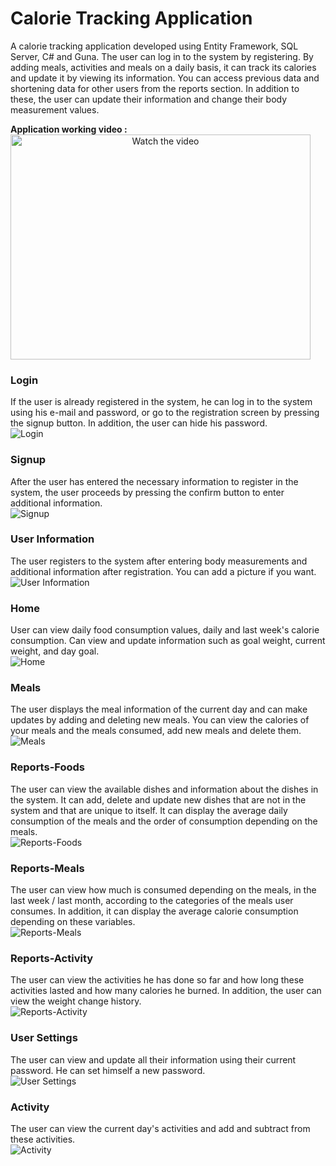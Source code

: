 # Calorie Tracking Application

A calorie tracking application developed using Entity Framework, SQL Server, C# and Guna. The user can log in to the system by registering. By adding meals, activities and meals on a daily basis, it can track its calories and update it by viewing its information. You can access previous data and shortening data for other users from the reports section. In addition to these, the user can update their information and change their body measurement values.  

**Application working video :**  
<a href="https://youtu.be/s6OG5LKKVh0" target="_blank" align="center">
 <img src="http://img.youtube.com/vi/s6OG5LKKVh0/mqdefault.jpg" alt="Watch the video" width="480" height="360"/>
</a>

### Login
If the user is already registered in the system, he can log in to the system using his e-mail and password, or go to the registration screen by pressing the signup button. In addition, the user can hide his password.  
![Login](/Git%20Images/Login.png)  

### Signup
After the user has entered the necessary information to register in the system, the user proceeds by pressing the confirm button to enter additional information.  
![Signup](/Git%20Images/Signup.png)  

### User Information
The user registers to the system after entering body measurements and additional information after registration. You can add a picture if you want.  
![User Information](/Git%20Images/User%20Information.png)  

### Home
User can view daily food consumption values, daily and last week's calorie consumption. Can view and update information such as goal weight, current weight, and day goal.  
![Home](/Git%20Images/Home.png)  

### Meals
The user displays the meal information of the current day and can make updates by adding and deleting new meals. You can view the calories of your meals and the meals consumed, add new meals and delete them.  
![Meals](/Git%20Images/Meals.png)  

### Reports-Foods
The user can view the available dishes and information about the dishes in the system. It can add, delete and update new dishes that are not in the system and that are unique to itself. It can display the average daily consumption of the meals and the order of consumption depending on the meals.  
![Reports-Foods](/Git%20Images/Reports-Foods.png)  

### Reports-Meals
The user can view how much is consumed depending on the meals, in the last week / last month, according to the categories of the meals user consumes. In addition, it can display the average calorie consumption depending on these variables.  
![Reports-Meals](/Git%20Images/Reports-Meals.png)  

### Reports-Activity
The user can view the activities he has done so far and how long these activities lasted and how many calories he burned. In addition, the user can view the weight change history.  
![Reports-Activity](/Git%20Images/Reports-Activity.png)  

### User Settings
The user can view and update all their information using their current password. He can set himself a new password.  
![User Settings](/Git%20Images/User%20Settings.png)  

### Activity
The user can view the current day's activities and add and subtract from these activities.  
![Activity](/Git%20Images/Reports-Activity.png)  